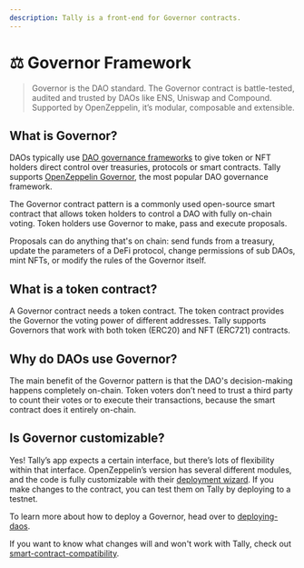 ```yaml
---
description: Tally is a front-end for Governor contracts.
---
```


# ⚖ Governor Framework

> Governor is the DAO standard. The Governor contract is battle-tested, audited and trusted by DAOs like ENS, Uniswap and Compound. Supported by OpenZeppelin, it’s modular, composable and extensible.

## What is Governor?

DAOs typically use [DAO governance frameworks](https://blog.tally.xyz/a-pocket-guide-to-dao-frameworks-8d7ad5af3a1b) to give token or NFT holders direct control over treasuries, protocols or smart contracts. Tally supports [OpenZeppelin Governor](../../user-guides/smart-contract-compatibility/openzeppelin-governor.md), the most popular DAO governance framework.&#x20;

The Governor contract pattern is a commonly used open-source smart contract that allows token holders to control a DAO with fully on-chain voting. Token holders use Governor to make, pass and execute proposals.

Proposals can do anything that's on chain: send funds from a treasury, update the parameters of a DeFi protocol, change permissions of sub DAOs, mint NFTs, or modify the rules of the Governor itself.

## What is a token contract?

A Governor contract needs a token contract. The token contract provides the Governor the voting power of different addresses. Tally supports Governors that work with both token (ERC20) and NFT (ERC721)  contracts.

## Why do DAOs use Governor?

The main benefit of the Governor pattern is that the DAO's decision-making happens completely on-chain. Token voters don’t need to trust a third party to count their votes or to execute their transactions, because the smart contract does it entirely on-chain.

## Is Governor customizable?

Yes! Tally’s app expects a certain interface, but there’s lots of flexibility within that interface. OpenZeppelin’s version has several different modules, and the code is fully customizable with their [deployment wizard](https://wizard.openzeppelin.com/). If you make changes to the contract, you can test them on Tally by deploying to a testnet.

To learn more about how to deploy a Governor, head over to [deploying-daos](../../user-guides/deploying-daos/ "mention").

If you want to know what changes will and won't work with Tally, check out [smart-contract-compatibility](../../user-guides/smart-contract-compatibility/ "mention").
